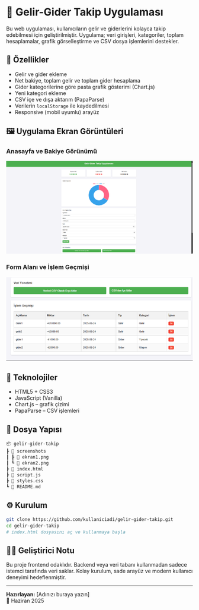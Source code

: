 # 💸 Gelir-Gider Takip Uygulaması

Bu web uygulaması, kullanıcıların gelir ve giderlerini kolayca takip edebilmesi için geliştirilmiştir. Uygulama; veri girişleri, kategoriler, toplam hesaplamalar, grafik görselleştirme ve CSV dosya işlemlerini destekler.

## 🚀 Özellikler

- Gelir ve gider ekleme
- Net bakiye, toplam gelir ve toplam gider hesaplama
- Gider kategorilerine göre pasta grafik gösterimi (Chart.js)
- Yeni kategori ekleme
- CSV içe ve dışa aktarım (PapaParse)
- Verilerin `localStorage` ile kaydedilmesi
- Responsive (mobil uyumlu) arayüz

## 🖼️ Uygulama Ekran Görüntüleri

### Anasayfa ve Bakiye Görünümü
![Ekran Görüntüsü 1](screenshots/ekran1.png)

### Form Alanı ve İşlem Geçmişi
![Ekran Görüntüsü 2](screenshots/ekran2.png)

## 🧪 Teknolojiler

- HTML5 + CSS3
- JavaScript (Vanilla)
- Chart.js – grafik çizimi
- PapaParse – CSV işlemleri

## 📁 Dosya Yapısı

```
📦 gelir-gider-takip
┣ 📂 screenshots
┃ ┣ 📜 ekran1.png
┃ ┗ 📜 ekran2.png
┣ 📜 index.html
┣ 📜 script.js
┣ 📜 styles.css
┗ 📜 README.md
```

## ⚙️ Kurulum

```bash
git clone https://github.com/kullaniciadi/gelir-gider-takip.git
cd gelir-gider-takip
# index.html dosyasını aç ve kullanmaya başla
```

## 👨‍💻 Geliştirici Notu

Bu proje frontend odaklıdır. Backend veya veri tabanı kullanmadan sadece istemci tarafında veri saklar. Kolay kurulum, sade arayüz ve modern kullanıcı deneyimi hedeflenmiştir.

---

**Hazırlayan:** [Adınızı buraya yazın]  
📅 Haziran 2025
